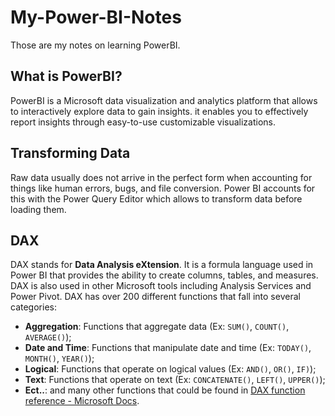 # My-Power-BI-Notes
  Those are my notes on learning PowerBI.

## What is PowerBI?
  PowerBI is a Microsoft data visualization and analytics platform that allows to interactively explore data to gain insights.
  it enables you to effectively report insights through easy-to-use customizable visualizations.

## Transforming Data
  Raw data usually does not arrive in the perfect form when accounting for things like human errors, bugs, and file conversion. Power BI accounts for this with the Power Query Editor which allows to transform data before loading them.

## DAX
  DAX stands for **Data Analysis eXtension**. It is a formula language used in Power BI that provides the ability to create columns, tables, and measures.
  DAX is also used in other Microsoft tools including Analysis Services and Power Pivot.
  DAX has over 200 different functions that fall into several categories:
  - **Aggregation**: Functions that aggregate data (Ex: `SUM()`, `COUNT()`, `AVERAGE()`);
  - **Date and Time**: Functions that manipulate date and time (Ex: `TODAY()`, `MONTH()`, `YEAR()`);
  - **Logical**: Functions that operate on logical values (Ex: `AND()`, `OR()`, `IF)`);
  - **Text**: Functions that operate on text (Ex: `CONCATENATE()`, `LEFT()`, `UPPER()`);
  - **Ect..**: and many other functions that could be found in [DAX function reference - Microsoft Docs](https://docs.microsoft.com/en-us/dax/dax-function-reference).


